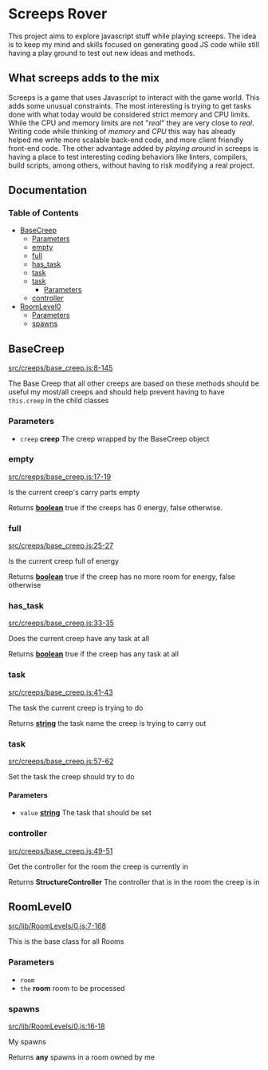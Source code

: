 # Screeps Rover

This project aims to explore javascript stuff while playing screeps. The idea is
to keep my mind and skills focused on generating good JS code while still having
a play ground to test out new ideas and methods.

## What screeps adds to the mix

Screeps is a game that uses Javascript to interact with the game world. This
adds some unusual constraints. The most interesting is trying to get tasks done
with what today would be considered strict memory and CPU limits. While the CPU
and memory limits are not "_real_" they are very close to _real_. Writing code
while thinking of _memory_ and _CPU_ this way has already helped me write more
scalable back-end code, and more client friendly front-end code. The other
advantage added by _playing around_ in screeps is having a place to test
interesting coding behaviors like linters, compilers, build scripts, among
others, without having to risk modifying a real project.

## Documentation
<!-- Generated by documentation.js. Update this documentation by updating the source code. -->

### Table of Contents

*   [BaseCreep][1]
    *   [Parameters][2]
    *   [empty][3]
    *   [full][4]
    *   [has\_task][5]
    *   [task][6]
    *   [task][7]
        *   [Parameters][8]
    *   [controller][9]
*   [RoomLevel0][10]
    *   [Parameters][11]
    *   [spawns][12]

## BaseCreep

[src/creeps/base\_creep.js:8-145][13]

The Base Creep that all other creeps are based on
these methods should be useful my most/all creeps and should
help prevent having to have `this.creep` in the child classes

### Parameters

*   `creep` **creep** The creep wrapped by the BaseCreep object

### empty

[src/creeps/base\_creep.js:17-19][14]

Is the current creep's carry parts empty

Returns **[boolean][15]** true if the creeps has 0 energy, false otherwise.

### full

[src/creeps/base\_creep.js:25-27][16]

Is the current creep full of energy

Returns **[boolean][15]** true if the creep has no more room for energy, false otherwise

### has\_task

[src/creeps/base\_creep.js:33-35][17]

Does the current creep have any task at all

Returns **[boolean][15]** true if the creep has any task at all

### task

[src/creeps/base\_creep.js:41-43][18]

The task the current creep is trying to do

Returns **[string][19]** the task name the creep is trying to carry out

### task

[src/creeps/base\_creep.js:57-62][20]

Set the task the creep should try to do

#### Parameters

*   `value` **[string][19]** The task that should be set

### controller

[src/creeps/base\_creep.js:49-51][21]

Get the controller for the room the creep is currently in

Returns **StructureController** The controller that is in the room the creep is in

## RoomLevel0

[src/lib/RoomLevels/0.js:7-168][22]

This is the base class for all Rooms

### Parameters

*   `room` &#x20;
*   `the` **room** room to be processed

### spawns

[src/lib/RoomLevels/0.js:16-18][23]

My spawns

Returns **any** spawns in a room owned by me

[1]: #basecreep

[2]: #parameters

[3]: #empty

[4]: #full

[5]: #has_task

[6]: #task

[7]: #task-1

[8]: #parameters-1

[9]: #controller

[10]: #roomlevel0

[11]: #parameters-2

[12]: #spawns

[13]: https://github.com/coteyr/screeps-rover/blob/af873e6441bc3487416c3e88d163f495d3de2dad/src/creeps/base_creep.js#L8-L145 "Source code on GitHub"

[14]: https://github.com/coteyr/screeps-rover/blob/af873e6441bc3487416c3e88d163f495d3de2dad/src/creeps/base_creep.js#L17-L19 "Source code on GitHub"

[15]: https://developer.mozilla.org/docs/Web/JavaScript/Reference/Global_Objects/Boolean

[16]: https://github.com/coteyr/screeps-rover/blob/af873e6441bc3487416c3e88d163f495d3de2dad/src/creeps/base_creep.js#L25-L27 "Source code on GitHub"

[17]: https://github.com/coteyr/screeps-rover/blob/af873e6441bc3487416c3e88d163f495d3de2dad/src/creeps/base_creep.js#L33-L35 "Source code on GitHub"

[18]: https://github.com/coteyr/screeps-rover/blob/af873e6441bc3487416c3e88d163f495d3de2dad/src/creeps/base_creep.js#L41-L43 "Source code on GitHub"

[19]: https://developer.mozilla.org/docs/Web/JavaScript/Reference/Global_Objects/String

[20]: https://github.com/coteyr/screeps-rover/blob/af873e6441bc3487416c3e88d163f495d3de2dad/src/creeps/base_creep.js#L57-L62 "Source code on GitHub"

[21]: https://github.com/coteyr/screeps-rover/blob/af873e6441bc3487416c3e88d163f495d3de2dad/src/creeps/base_creep.js#L49-L51 "Source code on GitHub"

[22]: https://github.com/coteyr/screeps-rover/blob/af873e6441bc3487416c3e88d163f495d3de2dad/src/lib/RoomLevels/0.js#L7-L168 "Source code on GitHub"

[23]: https://github.com/coteyr/screeps-rover/blob/af873e6441bc3487416c3e88d163f495d3de2dad/src/lib/RoomLevels/0.js#L16-L18 "Source code on GitHub"
